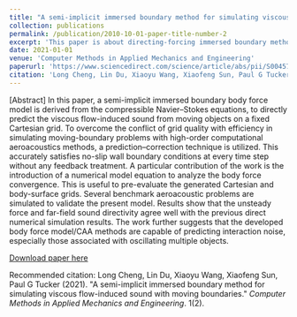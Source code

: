```yaml
---
title: "A semi-implicit immersed boundary method for simulating viscous flow-induced sound with moving boundaries"
collection: publications
permalink: /publication/2010-10-01-paper-title-number-2
excerpt: 'This paper is about directing-forcing immersed boundary method for high-order CFD/CAA methods.'
date: 2021-01-01
venue: 'Computer Methods in Applied Mechanics and Engineering'
paperurl: 'https://www.sciencedirect.com/science/article/abs/pii/S004578252030623X'
citation: 'Long Cheng, Lin Du, Xiaoyu Wang, Xiaofeng Sun, Paul G Tucker (2021). &quot;A semi-implicit immersed boundary method for simulating viscous flow-induced sound with moving boundaries.&quot; <i>Computer Methods in Applied Mechanics and Engineering</i>. 1(2).'
---
```

[Abstract] In this paper, a semi-implicit immersed boundary body force model is derived from the compressible Navier–Stokes equations, to directly predict the viscous flow-induced sound from moving objects on a fixed Cartesian grid. To overcome the conflict of grid quality with efficiency in simulating moving-boundary problems with high-order computational aeroacoustics methods, a prediction–correction technique is utilized. This accurately satisfies no-slip wall boundary conditions at every time step without any feedback treatment. A particular contribution of the work is the introduction of a numerical model equation to analyze the body force convergence. This is useful to pre-evaluate the generated Cartesian and body-surface grids. Several benchmark aeroacoustic problems are simulated to validate the present model. Results show that the unsteady force and far-field sound directivity agree well with the previous direct numerical simulation results. The work further suggests that the developed body force model/CAA methods are capable of predicting interaction noise, especially those associated with oscillating multiple objects.

[Download paper here](https://www.sciencedirect.com/science/article/abs/pii/S004578252030623X)

Recommended citation: Long Cheng, Lin Du, Xiaoyu Wang, Xiaofeng Sun, Paul G Tucker (2021). "A semi-implicit immersed boundary method for simulating viscous flow-induced sound with moving boundaries." <i>Computer Methods in Applied Mechanics and Engineering</i>. 1(2).
